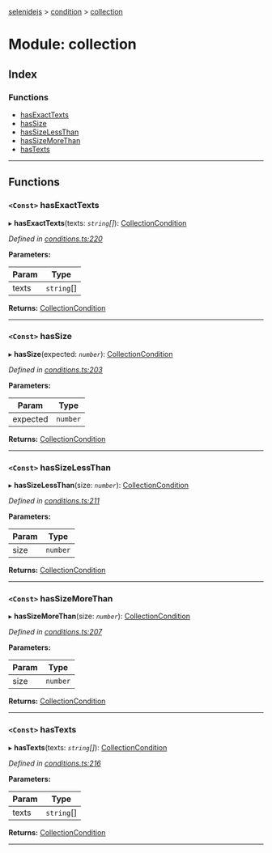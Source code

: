 [selenidejs](../README.md) > [condition](../modules/condition.md) > [collection](../modules/condition.collection.md)

# Module: collection

## Index

### Functions

* [hasExactTexts](condition.collection.md#hasexacttexts)
* [hasSize](condition.collection.md#hassize)
* [hasSizeLessThan](condition.collection.md#hassizelessthan)
* [hasSizeMoreThan](condition.collection.md#hassizemorethan)
* [hasTexts](condition.collection.md#hastexts)

---

## Functions

<a id="hasexacttexts"></a>

### `<Const>` hasExactTexts

▸ **hasExactTexts**(texts: *`string`[]*): [CollectionCondition](../#collectioncondition)

*Defined in [conditions.ts:220](https://github.com/KnowledgeExpert/selenidejs/blob/master/lib/conditions.ts#L220)*

**Parameters:**

| Param | Type |
| ------ | ------ |
| texts | `string`[] |

**Returns:** [CollectionCondition](../#collectioncondition)

___
<a id="hassize"></a>

### `<Const>` hasSize

▸ **hasSize**(expected: *`number`*): [CollectionCondition](../#collectioncondition)

*Defined in [conditions.ts:203](https://github.com/KnowledgeExpert/selenidejs/blob/master/lib/conditions.ts#L203)*

**Parameters:**

| Param | Type |
| ------ | ------ |
| expected | `number` |

**Returns:** [CollectionCondition](../#collectioncondition)

___
<a id="hassizelessthan"></a>

### `<Const>` hasSizeLessThan

▸ **hasSizeLessThan**(size: *`number`*): [CollectionCondition](../#collectioncondition)

*Defined in [conditions.ts:211](https://github.com/KnowledgeExpert/selenidejs/blob/master/lib/conditions.ts#L211)*

**Parameters:**

| Param | Type |
| ------ | ------ |
| size | `number` |

**Returns:** [CollectionCondition](../#collectioncondition)

___
<a id="hassizemorethan"></a>

### `<Const>` hasSizeMoreThan

▸ **hasSizeMoreThan**(size: *`number`*): [CollectionCondition](../#collectioncondition)

*Defined in [conditions.ts:207](https://github.com/KnowledgeExpert/selenidejs/blob/master/lib/conditions.ts#L207)*

**Parameters:**

| Param | Type |
| ------ | ------ |
| size | `number` |

**Returns:** [CollectionCondition](../#collectioncondition)

___
<a id="hastexts"></a>

### `<Const>` hasTexts

▸ **hasTexts**(texts: *`string`[]*): [CollectionCondition](../#collectioncondition)

*Defined in [conditions.ts:216](https://github.com/KnowledgeExpert/selenidejs/blob/master/lib/conditions.ts#L216)*

**Parameters:**

| Param | Type |
| ------ | ------ |
| texts | `string`[] |

**Returns:** [CollectionCondition](../#collectioncondition)

___

